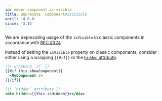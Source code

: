 ```yaml
---
id: ember-component.is-visible
title: Deprecate `Component#isVisible`
until: '4.0.0'
since: '3.15'
---
```


We are deprecating usage of the `isVisible` in classic components in accordance with [RFC #324](https://github.com/emberjs/rfcs/blob/master/text/0324-deprecate-component-isvisible.md).

Instead of setting the `isVisible` property on classic components, consider either using a wrapping `{{#if}}` or the [`hidden` attribute](https://developer.mozilla.org/en-US/docs/Web/HTML/Global_attributes/hidden):

```hbs
{{! wrapping `if` }}
{{#if this.showComponent}}
  <MyComponent />
{{/if}}

{{! `hidden` attribute }}
<div hidden={{this.isHidden}}></div>
```

